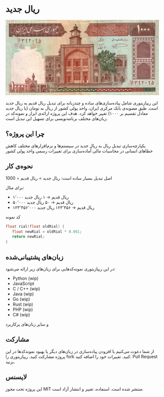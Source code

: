 # ریال جدید

<p align="center">
  <img src="./docs/header.png" />
</p>

این ریپازیتوری شامل پیاده‌سازی‌های ساده و چندزبانه برای تبدیل ریال قدیم به ریال جدید است.
طبق مصوبه‌ی بانک مرکزی ایران، واحد پولی کشور از ریال به تومان (یا ریال جدید معادل تقسیم بر ۱۰۰۰) تغییر خواهد کرد. هدف این پروژه ارائه‌ی ابزار و نمونه‌کد در زبان‌های مختلف برنامه‌نویسی برای تسهیل این تبدیل است.

## چرا این پروژه؟

یکپارچه‌سازی تبدیل ریال به ریال جدید در سیستم‌ها و نرم‌افزارهای مختلف
کاهش خطاهای انسانی در محاسبات مالی
آماده‌سازی برای تغییرات رسمی واحد پولی کشور

## نحوه‌ی کار

اصل تبدیل بسیار ساده است:
ریال جدید = ریال قدیم ÷ 1000


برای مثال:

- ۱٬۰۰۰ ریال قدیم → ۱ ریال جدید
- ۵۰٬۰۰۰ ریال قدیم → ۵۰ ریال جدید
- ۱۲۳٬۴۵۶٬۰۰۰ ریال قدیم → ۱۲۳٬۴۵۶ ریال جدید

کد نمونه
```c
float rial(float oldRial) {
   float newRial = oldRial * 0.001;
   return newRial;
}
```

## زبان‌های پشتیبانی‌شده

در این ریپازیتوری نمونه‌کدهایی برای زبان‌های زیر ارائه می‌شود:
- Python (wip)
- JavaScript
- C / C++ (wip)
- Java (wip)
- Go (wip)
- Rust (wip)
- PHP (wip)
- C# (wip)

و سایر زبان‌های پرکاربرد

## مشارکت

از شما دعوت می‌کنیم با افزودن پیاده‌سازی در زبان‌های دیگر یا بهبود نمونه‌کدها در این پروژه مشارکت کنید.
ریپازیتوری را fork کنید.
تغییرات خود را اضافه کنید.
Pull Request بزنید.

## لایسنس

این پروژه تحت مجوز MIT منتشر شده است. استفاده، تغییر و انتشار آزاد است.
